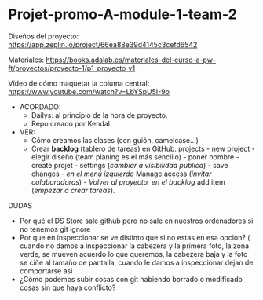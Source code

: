 # Projet-promo-A-module-1-team-2

Diseños del proyecto: <https://app.zeplin.io/project/66ea88e39d4145c3cefd6542>

Materiales: https://books.adalab.es/materiales-del-curso-a-pw-ft/proyectos/proyecto-1/p1_proyecto_v1

Vídeo de cómo maquetar la columa central: https://www.youtube.com/watch?v=LbYSpU5I-9o

- ACORDADO:
  - Dailys: al principio de la hora de proyecto.
  - Repo creado por Kendal.
- VER:
  - Cómo creamos las clases (con guión, camelcase...)
  - Crear **backlog** (tablero de tareas) en GitHub: projects - new project - elegir diseño (team planing es el más sencillo) - poner nombre - create projet - settings (_cambiar a visibilidad pública_) - save changes - _en el menú izquierdo_ Manage access (_invitar colaboradoras_) - _Volver al proyecto, en el backlog_ add item (_empezar a crear tareas_).

DUDAS
- Por qué el DS Store sale github pero no sale en nuestros ordenadores si no tenemos git ignore
- Por que en inspeccionar se ve distinto que si no estas en esa opcion? ( cuando no damos a inspeccionar la cabezera y la primera foto, la zona verde, se mueven acuerdo lo que queremos, la cabezera baja y la foto se ciñe al tamaño de pantalla, cuando le damos a inspeccionar dejan de comportarse asi
- ¿Cómo podemos subir cosas con git habiendo borrado o modificado cosas sin que haya conflicto?
